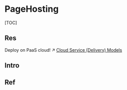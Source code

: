 # PageHosting

[TOC]



## Res
Deploy on PaaS cloud!
↗ [Cloud Service (Delivery) Models](../../../../../🌁%20Cloud%20Native/🌵%20Cloud%20Overview/Cloud%20Models/Cloud%20Service%20(Delivery)%20Models.md)



## Intro


## Ref

